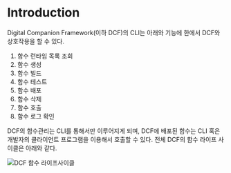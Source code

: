 # Introduction

Digital Companion Framework(이하 DCF)의 CLI는 아래와 기능에 한에서 DCF와 상호작용을 할 수 있다.



1. 함수 런타임 목록 조회
2. 함수 생성
3. 함수 빌드
4. 함수 테스트
5. 함수 배포
6. 함수 삭제
7. 함수 호출
8. 함수 로그 확인



DCF의 함수관리는 CLI를 통해서만 이루어지게 되며, DCF에 배포된 함수는 CLI 혹은 개발자의 클라이언트 프로그램을 이용해서 호출할 수 있다. 전체 DCF의 함수 라이프 사이클은 아래와 같다.

![DCF 함수 라이프사이클](https://user-images.githubusercontent.com/13328380/71800226-d97a7700-309a-11ea-9c56-c95230ebab4f.png)